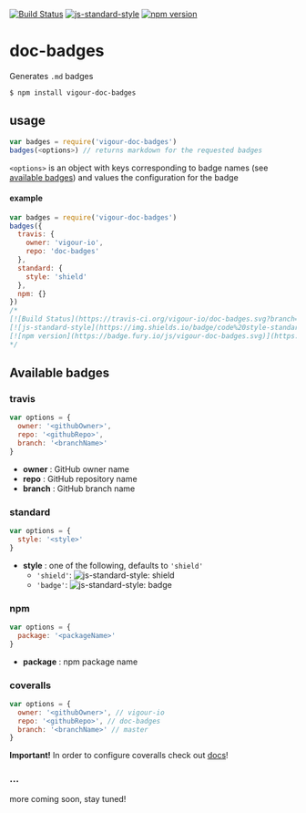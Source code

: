 <!-- VDOC.badges travis; standard; npm -->
<!-- DON'T EDIT THIS SECTION (including comments), INSTEAD RE-RUN `vdoc` TO UPDATE -->
[![Build Status](https://travis-ci.org/vigour-io/doc-badges.svg?branch=master)](https://travis-ci.org/vigour-io/doc-badges)
[![js-standard-style](https://img.shields.io/badge/code%20style-standard-brightgreen.svg)](http://standardjs.com/)
[![npm version](https://badge.fury.io/js/vigour-doc-badges.svg)](https://badge.fury.io/js/vigour-doc-badges)

<!-- VDOC END -->

# doc-badges
Generates `.md` badges

`$ npm install vigour-doc-badges`

## usage

```javascript
var badges = require('vigour-doc-badges')
badges(<options>) // returns markdown for the requested badges
```

`<options>` is an object with keys corresponding to badge names (see [available badges](#available-badges)) and values the configuration for the badge

#### example

```javascript
var badges = require('vigour-doc-badges')
badges({
  travis: {
    owner: 'vigour-io',
    repo: 'doc-badges'
  },
  standard: {
    style: 'shield'
  },
  npm: {}
})
/*
[![Build Status](https://travis-ci.org/vigour-io/doc-badges.svg?branch=master)](https://travis-ci.org/vigour-io/doc-badges)
[![js-standard-style](https://img.shields.io/badge/code%20style-standard-brightgreen.svg)](http://standardjs.com/)
[![npm version](https://badge.fury.io/js/vigour-doc-badges.svg)](https://badge.fury.io/js/vigour-doc-badges)
*/
```

## Available badges

### travis
```javascript
var options = {
  owner: '<githubOwner>',
  repo: '<githubRepo>',
  branch: '<branchName>'
}
```
- **owner** : GitHub owner name
- **repo** : GitHub repository name
- **branch** : GitHub branch name

### standard
```javascript
var options = {
  style: '<style>'
}
```
- **style** : one of the following, defaults to `'shield'`
  * `'shield'`: ![js-standard-style: shield](https://img.shields.io/badge/code%20style-standard-brightgreen.svg "js-standard-style: shield")
  * `'badge'`: ![js-standard-style: badge](https://cdn.rawgit.com/feross/standard/master/badge.svg "js-standard-style: badge")


### npm
```javascript
var options = {
  package: '<packageName>'
}
```
- **package** : npm package name

### coveralls
```javascript
var options = {
  owner: '<githubOwner>', // vigour-io
  repo: '<githubRepo>', // doc-badges
  branch: '<branchName>' // master
}
```

**Important!** In order to configure coveralls check out [docs](docs/coveralls.md)!

### ...
more coming soon, stay tuned!

